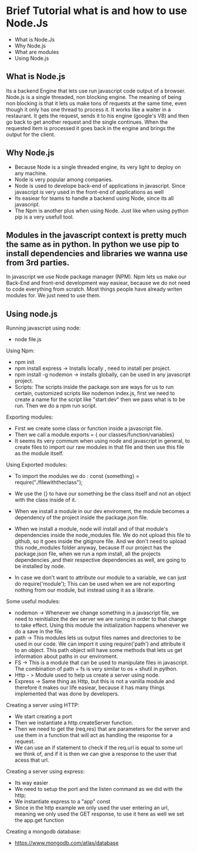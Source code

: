 # Brief Tutorial what is and how to use Node.Js

- What is Node.Js
- Why Node.js
- What are modules
- Using Node.js

## What is Node.js

Its a backend Engine that lets use run javascript code output of a browser. Node.js is a single threaded, non blocking engine.
The meaning of being non blocking is that it lets us make tons of requests at the same time, even though it only has one thread to process it.
It works like a waiter in a restaurant. It gets the request, sends it to his engine (google's V8) and then go back to get another request and the single continues.
When the requested item is processed it goes back in the engine and brings the output for the client.


## Why Node.js

- Because Node is a single threaded engine, its very light to deploy on any machine. 
- Node is very popular among companies.
- Node is used to develope back-end of applications in javascript. Since javascript is very used in the front-end of applications as well
- Its easiear for teams to handle a backend using Node, since its all javascript.
- The Npm is another plus when using Node. Just like when using python pip is a very usefull tool.


## Modules in the javascript context is pretty much the same as in python. In python we use pip to install dependencies and libraries we wanna use from 3rd parties.
In javascript we use Node package manager (NPM). Npm lets us make our Back-End and front-end development way easiear, because we do not need to code everything from scratch.
Most things people have already writen modules for. We just need to use them.


## Using node.js

Running javascript using node:
- node file.js
  
Using Npm: 
- npm init
- npm install express  -> Installs locally , need to install per project.
- npm install -g nodemon -> installs globally, can be used in any javascript project.
- Scripts: The scripts inside the package.son are ways for us to run certain, customized scripts like nodemon index.js, first we need to create a name for the script like "start:dev" then we pass what is to be run. Then we do a npm run script.

Exporting modules:
- First we create some class or function inside a javascript file.
- Then we call a module.exports = { our classes/function/variables}
- It seems its very commum when using node and javascript in general, to create files to import our raw modules in that file and then use this file as the module itself.

Using Exported modules:
- To import the modules we do : const {something} = require("./filewiththeclass");
- We use the {} to have our something be the class itself and not an object with the class inside of it.
- When we install a module in our dev enviroment, the module becomes a dependency of the project inside the package.json file.
- When we install a module, node will install and of that module's dependencies inside the node_modules file. We do not upload this file to github, so it goes inside the gitignore file. And we don't need to upload this node_modules folder anyway, because If our project has the package.json file, when we run a npm install, all the projects dependencies ,and their respective dependencies as well, are going to be installed by node.

- In case we don't want to attribute our module to a variable, we can just do require('module'); This can be used when we are not exporting nothing from our module, but instead using it as a librarie.

  
Some useful modules:
- nodemon -> Whenever we change something in a javascript file, we need to reinitialize the dev server we are runing in order to that change to take effect. Using this module the initialization happens whenever we do a save in the file.
- path -> This modules lets us output files names and directories to be used in our code. We can import it using require('path') and attribute it to an object. This path object will have some methods that lets us get information about paths in our enviroment.
- FS -> This is a module that can be used to manipulate files in javascript. The combination of path + fs is very similar to os + shutil in python.
- Http - > Module used to help us create a server using node.
- Express -> Same thing as Http, but this is not a vanilla module and therefore it makes our life easiear, because it has many things implemented that was done by developers.

Creating a server using HTTP:
- We start creating a port
- Then we instantiate a http.createServer function.
- Then we need to get the (req,res) that are parameters for the server and use them in a function that will act as handling the response for a request.
- We can use an if statement to check if the req.url is equal to some url we think of, and if it is then we can give a response to the user that acess that url.

Creating a server using express:
- Its way easier
- We need to setup the port and the listen command as we did with the http;
- We instantiate express to a "app" const
- Since in the http example we only used the user entering an url, meaning we only used the GET response, to use it here as well we set the app.get function

Creating a mongodb database:
- https://www.mongodb.com/atlas/database


